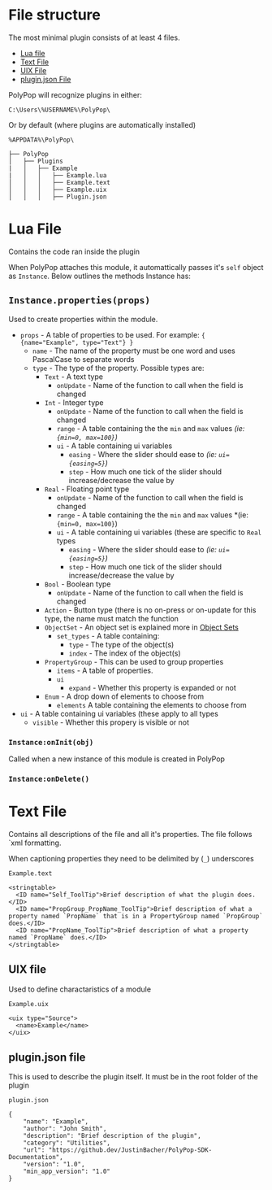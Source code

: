 # File structure

The most minimal plugin consists of at least 4 files. 

+ [Lua file](#lua-file-)
+ [Text File](#text-file-)
+ [UIX File](#uix_file) 
+ [plugin.json File](#plugin-json-file-) 

PolyPop will recognize plugins in either:

`C:\Users\%USERNAME%\PolyPop\`

Or by default (where plugins are automatically installed)

`%APPDATA%\PolyPop\`

    ├── PolyPop
    │   ├── Plugins
    |   │   ├── Example
    |   │   │   ├── Example.lua
    │   │   │   ├── Example.text
    │   │   │   ├── Example.uix
    │   │   │   ├── Plugin.json

# Lua File <a name="lua_file"></a>
Contains the code ran inside the plugin

When PolyPop attaches this module, it automattically passes it's `self` object as `Instance`. Below outlines the methods Instance has:

## `Instance.properties(props)`
Used to create properties within the module.
- `props` - A table of properties to be used. For example: `{ {name="Example", type="Text"} }`
  - `name` - The name of the property must be one word and uses PascalCase to separate words
  - `type` - The type of the property. Possible types are:
    - `Text` - A text type
      - `onUpdate` - Name of the function to call when the field is changed
    - `Int` - Integer type
      - `onUpdate` - Name of the function to call when the field is changed
      - `range` - A table containing the the `min` and `max` values *(ie: `{min=0, max=100}`)*
      - `ui` - A table containing ui variables
        - `easing` - Where the slider should ease to *(ie: `ui={easing=5}`)*
        - `step` - How much one tick of the slider should increase/decrease the value by
    - `Real` - Floating point type
      - `onUpdate` - Name of the function to call when the field is changed
      - `range` - A table containing the the `min` and `max` values *(ie: `{min=0, max=100}`)
      - `ui` - A table containing ui variables (these are specific to `Real` types
        - `easing` - Where the slider should ease to *(ie: `ui={easing=5}`)*
        - `step` - How much one tick of the slider should increase/decrease the value by
    - `Bool` - Boolean type
      - `onUpdate` - Name of the function to call when the field is changed
    - `Action` - Button type (there is no on-press or on-update for this type, the name must match the function
    - `ObjectSet` - An object set is explained more in [Object Sets](object-sets.md)
      - `set_types` - A table containing:
        - `type` - The type of the object(s)
        - `index` - The index of the object(s)
    - `PropertyGroup` - This can be used to group properties
      - `items` - A table of properties.
      - `ui`
        - `expand` - Whether this property is expanded or not
    - `Enum` - A drop down of elements to choose from
      - `elements` A table containing the elements to choose from
- `ui` - A table containing ui variables (these apply to all types
  - `visible` - Whether this propery is visible or not

### `Instance:onInit(obj)`
Called when a new instance of this module is created in PolyPop

### `Instance:onDelete()`

# Text File <a name="text_file"></a>
Contains all descriptions of the file and all it's properties. The file follows `xml formatting.

When captioning properties they need to be delimited by (`_`) underscores

`Example.text`

    <stringtable>
      <ID name="Self_ToolTip">Brief description of what the plugin does.</ID>
      <ID name="PropGroup_PropName_ToolTip">Brief description of what a property named `PropName` that is in a PropertyGroup named `PropGroup` does.</ID>
      <ID name="PropName_ToolTip">Brief description of what a property named `PropName` does.</ID>
    </stringtable>      
    
## UIX file <a name="uix_file"></a>
Used to define charactaristics of a module

`Example.uix`

    <uix type="Source">
      <name>Example</name>
    </uix>
    
## plugin.json file <a name="plugin_json_file"></a>
This is used to describe the plugin itself. It must be in the root folder of the plugin

`plugin.json`

    {
        "name": "Example",
        "author": "John Smith",
        "description": "Brief description of the plugin",
        "category": "Utilities",
        "url": "https://github.dev/JustinBacher/PolyPop-SDK-Documentation",
        "version": "1.0",
        "min_app_version": "1.0"
    }
